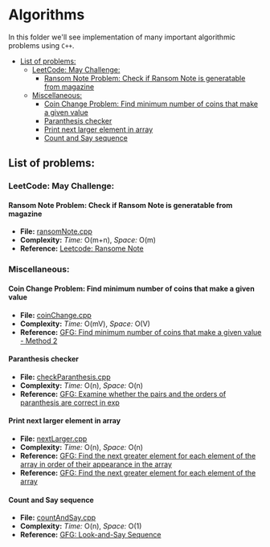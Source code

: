# Algorithms
In this folder we'll see implementation of many important algorithmic problems using `C++`.

<!-- MarkdownTOC autolink="true" -->

- [List of problems:](#list-of-problems)
  - [LeetCode: May Challenge:](#leetcode-may-challenge)
    - [Ransom Note Problem: Check if Ransom Note is generatable from magazine](#ransom-note-problem-check-if-ransom-note-is-generatable-from-magazine)
  - [Miscellaneous:](#miscellaneous)
    - [Coin Change Problem: Find minimum number of coins that make a given value](#coin-change-problem-find-minimum-number-of-coins-that-make-a-given-value)
    - [Paranthesis checker](#paranthesis-checker)
    - [Print next larger element in array](#print-next-larger-element-in-array)
    - [Count and Say sequence](#count-and-say-sequence)

<!-- /MarkdownTOC -->


## List of problems:

### LeetCode: May Challenge:

#### Ransom Note Problem: Check if Ransom Note is generatable from magazine
* **File:** [ransomNote.cpp](ransomNote.cpp)
* **Complexity:** *Time:* O(m+n), *Space:* O(m)
* **Reference:** [Leetcode: Ransome Note](https://leetcode.com/explore/challenge/card/may-leetcoding-challenge/534/week-1-may-1st-may-7th/3318/) 


### Miscellaneous:

#### Coin Change Problem: Find minimum number of coins that make a given value
* **File:** [coinChange.cpp](coinChange.cpp)
* **Complexity:** *Time:* O(mV), *Space:* O(V)
* **Reference:** [GFG: Find minimum number of coins that make a given value - Method 2](https://www.geeksforgeeks.org/find-minimum-number-of-coins-that-make-a-change/) 

#### Paranthesis checker
* **File:** [checkParanthesis.cpp](checkParanthesis.cpp)
* **Complexity:** *Time:* O(n), *Space:* O(n)
* **Reference:** [GFG: Examine whether the pairs and the orders of paranthesis are correct in exp](https://practice.geeksforgeeks.org/problems/parenthesis-checker/0) 

#### Print next larger element in array
* **File:** [nextLarger.cpp](nextLarger.cpp)
* **Complexity:** *Time:* O(n), *Space:* O(n)
* **Reference:** [GFG: Find the next greater element for each element of the array in order of their appearance in the array](https://practice.geeksforgeeks.org/problems/next-larger-element/0) 
* **Reference:** [GFG: Find the next greater element for each element of the array](https://www.geeksforgeeks.org/next-greater-element/) 

#### Count and Say sequence
* **File:** [countAndSay.cpp](countAndSay.cpp)
* **Complexity:** *Time:* O(n), *Space:* O(1)
* **Reference:** [GFG: Look-and-Say Sequence](https://www.geeksforgeeks.org/look-and-say-sequence/)


